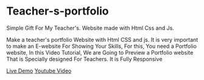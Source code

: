 # Teacher-s-portfolio

Simple Gift For My Teacher's. Website made with Html Css and Js. 

Make a teacher's portfolio Website with Html CSS and js.  It is very important to make an E-website For Showing Your Skills, For this, You need a Portfolio website, 
In this Video Tutorial, We are Going to Preview a Portfolio website That is Specially designed For Teachers. It is Fully Responsive 

[Live Demo](https://naemazam.github.io/Teacher-portfolio)
[Youtube Video](https://www.youtube.com/watch?v=7AXtl8_1V4o&t=5s)

![]()

